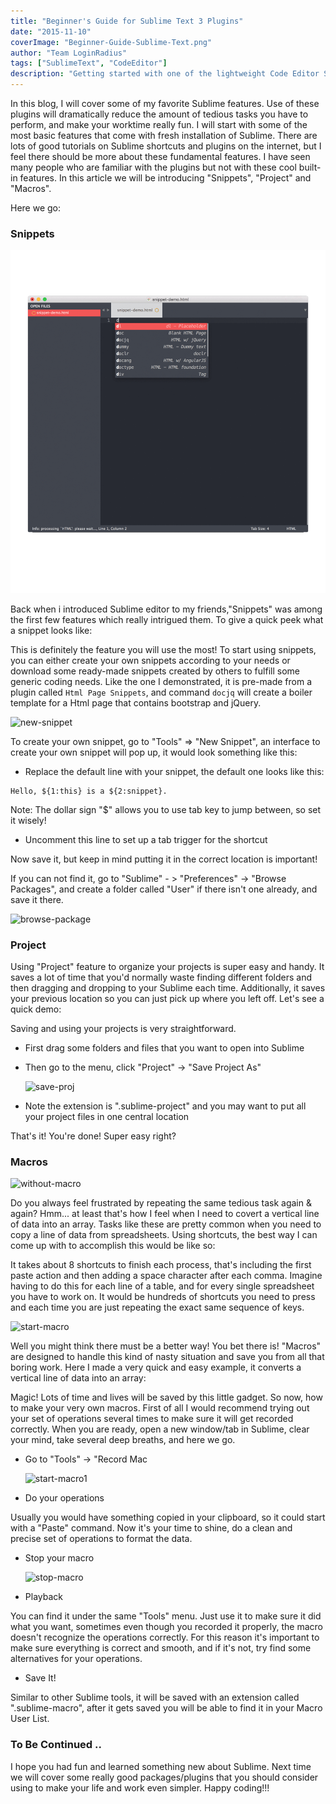 ```yaml
---
title: "Beginner's Guide for Sublime Text 3 Plugins"
date: "2015-11-10"
coverImage: "Beginner-Guide-Sublime-Text.png"
author: "Team LoginRadius"
tags: ["SublimeText", "CodeEditor"]
description: "Getting started with one of the lightweight Code Editor Sublime Text and introduction to Snippets, Project and Macros"
---
```


In this blog, I will cover some of my favorite Sublime features. Use of these plugins will dramatically reduce the amount of tedious tasks you have to perform, and make your worktime really fun. I will start with some of the most basic features that come with fresh installation of Sublime. There are lots of good tutorials on Sublime shortcuts and plugins on the internet, but I feel there should be more about these fundamental features. I have seen many people who are familiar with the plugins but not with these cool built-in features. In this article we will be introducing "Snippets", "Project" and "Macros".

Here we go:

### Snippets

![snippet-demo](snippet-demo.gif)

Back when i introduced Sublime editor to my friends,"Snippets" was among the first few features which really intrigued them. To give a quick peek what a snippet looks like:  
  
This is definitely the feature you will use the most! To start using snippets, you can either create your own snippets according to your needs or download some ready-made snippets created by others to fulfill some generic coding needs. Like the one I demonstrated, it is pre-made from a plugin called `Html Page Snippets`, and command `docjq` will create a boiler template for a Html page that contains bootstrap and jQuery.

![new-snippet](new-snippet.png)

To create your own snippet, go to "Tools" => "New Snippet", an interface to create your own snippet will pop up, it would look something like this:  

- Replace the default line with your snippet, the default one looks like this:

```
Hello, ${1:this} is a ${2:snippet}.
```
Note: The dollar sign "$" allows you to use tab key to jump between, so set it wisely!

- Uncomment this line to set up a tab trigger for the shortcut

Now save it, but keep in mind putting it in the correct location is important!

If you can not find it, go to "Sublime" - > "Preferences" -> "Browse Packages", and create a folder called "User" if there isn't one already, and save it there.

![browse-package](browse-package.png)

### Project

Using "Project" feature to organize your projects is super easy and handy. It saves a lot of time that you'd normally waste finding different folders and then dragging and dropping to your Sublime each time. Additionally, it saves your previous location so you can just pick up where you left off. Let's see a quick demo:

Saving and using your projects is very straightforward.

- First drag some folders and files that you want to open into Sublime
- Then go to the menu, click "Project" -> "Save Project As"  
    
    ![save-proj](save-proj.png)
    
- Note the extension is ".sublime-project" and you may want to put all your project files in one central location

That's it! You're done! Super easy right?

### Macros

![without-macro](without-macro.gif)

Do you always feel frustrated by repeating the same tedious task again & again? Hmm... at least that's how I feel when I need to covert a vertical line of data into an array. Tasks like these are pretty common when you need to copy a line of data from spreadsheets. Using shortcuts, the best way I can come up with to accomplish this would be like so:  

It takes about 8 shortcuts to finish each process, that's including the first paste action and then adding a space character after each comma. Imagine having to do this for each line of a table, and for every single spreadsheet you have to work on. It would be hundreds of shortcuts you need to press and each time you are just repeating the exact same sequence of keys.

![start-macro](start-macro.png)

Well you might think there must be a better way! You bet there is! "Macros" are designed to handle this kind of nasty situation and save you from all that boring work. Here I made a very quick and easy example, it converts a vertical line of data into an array:  

Magic! Lots of time and lives will be saved by this little gadget. So now, how to make your very own macros. First of all I would recommend trying out your set of operations several times to make sure it will get recorded correctly. When you are ready, open a new window/tab in Sublime, clear your mind, take several deep breaths, and here we go.

- Go to "Tools" -> "Record Mac  
    
    ![start-macro1](start-macro1.png)
    
- Do your operations

Usually you would have something copied in your clipboard, so it could start with a "Paste" command. Now it's your time to shine, do a clean and precise set of operations to format the data.

- Stop your macro  
    
    ![stop-macro](stop-macro.png)
    
- Playback

You can find it under the same "Tools" menu. Just use it to make sure it did what you want, sometimes even though you recorded it properly, the macro doesn't recognize the operations correctly. For this reason it's important to make sure everything is correct and smooth, and if it's not, try find some alternatives for your operations.

- Save It!

Similar to other Sublime tools, it will be saved with an extension called ".sublime-macro", after it gets saved you will be able to find it in your Macro User List.

### To Be Continued ..

I hope you had fun and learned something new about Sublime. Next time we will cover some really good packages/plugins that you should consider using to make your life and work even simpler. 
Happy coding!!!
